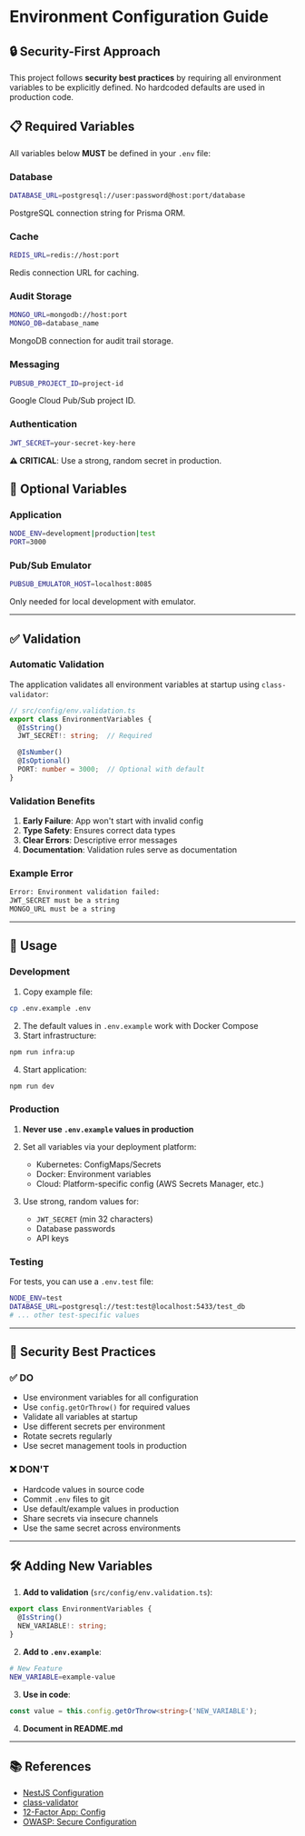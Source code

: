# Environment Configuration Guide

## 🔒 Security-First Approach

This project follows **security best practices** by requiring all environment variables to be explicitly defined. No hardcoded defaults are used in production code.

## 📋 Required Variables

All variables below **MUST** be defined in your `.env` file:

### Database
```bash
DATABASE_URL=postgresql://user:password@host:port/database
```
PostgreSQL connection string for Prisma ORM.

### Cache
```bash
REDIS_URL=redis://host:port
```
Redis connection URL for caching.

### Audit Storage
```bash
MONGO_URL=mongodb://host:port
MONGO_DB=database_name
```
MongoDB connection for audit trail storage.

### Messaging
```bash
PUBSUB_PROJECT_ID=project-id
```
Google Cloud Pub/Sub project ID.

### Authentication
```bash
JWT_SECRET=your-secret-key-here
```
**⚠️ CRITICAL**: Use a strong, random secret in production.

## 🔧 Optional Variables

### Application
```bash
NODE_ENV=development|production|test
PORT=3000
```

### Pub/Sub Emulator
```bash
PUBSUB_EMULATOR_HOST=localhost:8085
```
Only needed for local development with emulator.

---

## ✅ Validation

### Automatic Validation

The application validates all environment variables at startup using `class-validator`:

```typescript
// src/config/env.validation.ts
export class EnvironmentVariables {
  @IsString()
  JWT_SECRET!: string;  // Required

  @IsNumber()
  @IsOptional()
  PORT: number = 3000;  // Optional with default
}
```

### Validation Benefits

1. **Early Failure**: App won't start with invalid config
2. **Type Safety**: Ensures correct data types
3. **Clear Errors**: Descriptive error messages
4. **Documentation**: Validation rules serve as documentation

### Example Error

```bash
Error: Environment validation failed:
JWT_SECRET must be a string
MONGO_URL must be a string
```

---

## 🚀 Usage

### Development

1. Copy example file:
```bash
cp .env.example .env
```

2. The default values in `.env.example` work with Docker Compose
3. Start infrastructure:
```bash
npm run infra:up
```

4. Start application:
```bash
npm run dev
```

### Production

1. **Never use `.env.example` values in production**
2. Set all variables via your deployment platform:
   - Kubernetes: ConfigMaps/Secrets
   - Docker: Environment variables
   - Cloud: Platform-specific config (AWS Secrets Manager, etc.)

3. Use strong, random values for:
   - `JWT_SECRET` (min 32 characters)
   - Database passwords
   - API keys

### Testing

For tests, you can use a `.env.test` file:

```bash
NODE_ENV=test
DATABASE_URL=postgresql://test:test@localhost:5433/test_db
# ... other test-specific values
```

---

## 🔐 Security Best Practices

### ✅ DO

- Use environment variables for all configuration
- Use `config.getOrThrow()` for required values
- Validate all variables at startup
- Use different secrets per environment
- Rotate secrets regularly
- Use secret management tools in production

### ❌ DON'T

- Hardcode values in source code
- Commit `.env` files to git
- Use default/example values in production
- Share secrets via insecure channels
- Use the same secret across environments

---

## 🛠️ Adding New Variables

1. **Add to validation** (`src/config/env.validation.ts`):
```typescript
export class EnvironmentVariables {
  @IsString()
  NEW_VARIABLE!: string;
}
```

2. **Add to `.env.example`**:
```bash
# New Feature
NEW_VARIABLE=example-value
```

3. **Use in code**:
```typescript
const value = this.config.getOrThrow<string>('NEW_VARIABLE');
```

4. **Document in README.md**

---

## 📚 References

- [NestJS Configuration](https://docs.nestjs.com/techniques/configuration)
- [class-validator](https://github.com/typestack/class-validator)
- [12-Factor App: Config](https://12factor.net/config)
- [OWASP: Secure Configuration](https://owasp.org/www-project-top-ten/)
